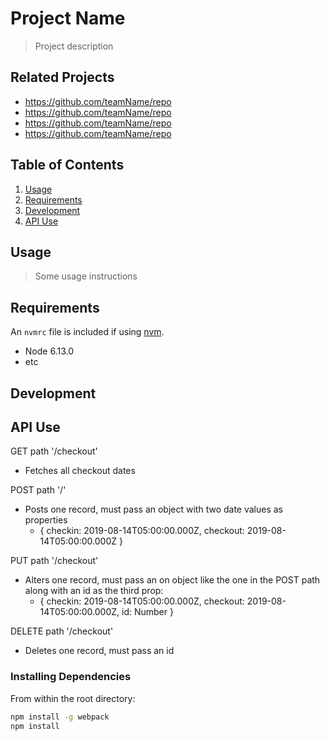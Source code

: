 # Project Name

> Project description

## Related Projects

  - https://github.com/teamName/repo
  - https://github.com/teamName/repo
  - https://github.com/teamName/repo
  - https://github.com/teamName/repo

## Table of Contents

1. [Usage](#Usage)
2. [Requirements](#requirements)
3. [Development](#development)
  1. [API Use](#api)
## Usage

> Some usage instructions

## Requirements

An `nvmrc` file is included if using [nvm](https://github.com/creationix/nvm).

- Node 6.13.0
- etc

## Development

## API Use

GET path '/checkout'

  - Fetches all checkout dates

POST path '/'

  - Posts one record, must pass an object with two date values as properties
    - {
      checkin: 2019-08-14T05:00:00.000Z,
      checkout: 2019-08-14T05:00:00.000Z
      }

PUT path '/checkout'

  - Alters one record, must pass an on object like the one in the POST path along with an id as the third prop:
      - {
      checkin: 2019-08-14T05:00:00.000Z,
      checkout: 2019-08-14T05:00:00.000Z,
      id: Number
      }

DELETE path '/checkout'

  - Deletes one record, must pass an id

### Installing Dependencies

From within the root directory:

```sh
npm install -g webpack
npm install
```

